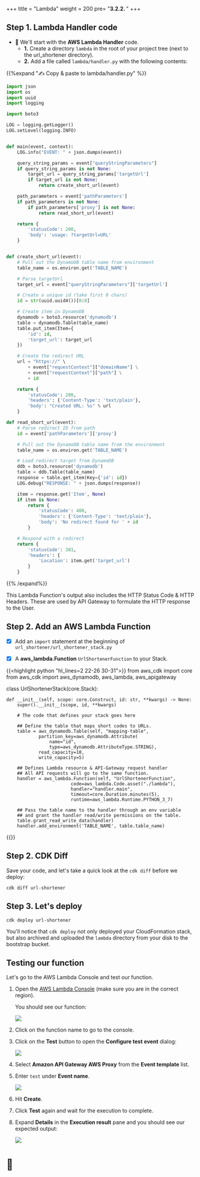 +++
title = "Lambda"
weight = 200
pre= "<b>3.2.2. </b>"
+++

## Step 1. Lambda Handler code

* 🎯 We'll start with the **AWS Lambda Handler** code.
    * **1.** Create a directory `lambda` in the root of your project tree (next to the url_shortener directory).
    * **2.** Add a file called `lambda/handler.py` with the following contents:

{{%expand "✍️ Copy & paste to lambda/handler.py" %}}
```python
import json
import os
import uuid
import logging

import boto3

LOG = logging.getLogger()
LOG.setLevel(logging.INFO)


def main(event, context):
    LOG.info("EVENT: " + json.dumps(event))

    query_string_params = event["queryStringParameters"]
    if query_string_params is not None:
        target_url = query_string_params['targetUrl']
        if target_url is not None:
            return create_short_url(event)

    path_parameters = event['pathParameters']
    if path_parameters is not None:
        if path_parameters['proxy'] is not None:
            return read_short_url(event)

    return {
        'statusCode': 200,
        'body': 'usage: ?targetUrl=URL'
    }


def create_short_url(event):
    # Pull out the DynamoDB table name from environment
    table_name = os.environ.get('TABLE_NAME')

    # Parse targetUrl
    target_url = event["queryStringParameters"]['targetUrl']

    # Create a unique id (take first 8 chars)
    id = str(uuid.uuid4())[0:8]

    # Create item in DynamoDB
    dynamodb = boto3.resource('dynamodb')
    table = dynamodb.Table(table_name)
    table.put_item(Item={
        'id': id,
        'target_url': target_url
    })

    # Create the redirect URL
    url = "https://" \
        + event["requestContext"]["domainName"] \
        + event["requestContext"]["path"] \
        + id

    return {
        'statusCode': 200,
        'headers': {'Content-Type': 'text/plain'},
        'body': "Created URL: %s" % url
    }

def read_short_url(event):
    # Parse redirect ID from path
    id = event['pathParameters']['proxy']

    # Pull out the DynamoDB table name from the environment
    table_name = os.environ.get('TABLE_NAME')

    # Load redirect target from DynamoDB
    ddb = boto3.resource('dynamodb')
    table = ddb.Table(table_name)
    response = table.get_item(Key={'id': id})
    LOG.debug("RESPONSE: " + json.dumps(response))

    item = response.get('Item', None)
    if item is None:
        return {
            'statusCode': 400,
            'headers': {'Content-Type': 'text/plain'},
            'body': 'No redirect found for ' + id
        }

    # Respond with a redirect
    return {
        'statusCode': 301,
        'headers': {
            'Location': item.get('target_url')
        }
    }
```
{{% /expand%}}

This Lambda Function's output also includes the HTTP Status Code &
HTTP Headers. These are used by API Gateway to formulate the HTTP response to the User.


## Step 2. Add an AWS Lambda Function

* [x] Add an `import` statement at the beginning of `url_shortener/url_shortener_stack.py`
* [x] A **aws_lambda.Function** `UrlShortenerFunction` to your Stack.


{{<highlight python "hl_lines=2 22-26 30-31">}}
from aws_cdk import core
from aws_cdk import aws_dynamodb, aws_lambda, aws_apigateway


class UrlShortenerStack(core.Stack):

    def __init__(self, scope: core.Construct, id: str, **kwargs) -> None:
        super().__init__(scope, id, **kwargs)

        # The code that defines your stack goes here
        
        ## Define the table that maps short codes to URLs.
        table = aws_dynamodb.Table(self, "mapping-table",
                partition_key=aws_dynamodb.Attribute(
                    name="id",
                    type=aws_dynamodb.AttributeType.STRING),
                read_capacity=10,
                write_capacity=5)
                
        ## Defines Lambda resource & API-Gateway request handler
        ## All API requests will go to the same function.
        handler = aws_lambda.Function(self, "UrlShortenerFunction",
                            code=aws_lambda.Code.asset("./lambda"),
                            handler="handler.main",
                            timeout=core.Duration.minutes(5),
                            runtime=aws_lambda.Runtime.PYTHON_3_7)

        ## Pass the table name to the handler through an env variable 
        ## and grant the handler read/write permissions on the table.
        table.grant_read_write_data(handler)
        handler.add_environment('TABLE_NAME', table.table_name)                            
{{</highlight>}}

## Step 2. CDK Diff

Save your code, and let's take a quick look at the `cdk diff` before we deploy:

```
cdk diff url-shortener
```


## Step 3. Let's deploy

```
cdk deploy url-shortener
```

You'll notice that `cdk deploy` not only deployed your CloudFormation stack, but also archived and uploaded the `lambda` directory from your disk to the bootstrap bucket.

## Testing our function

Let's go to the AWS Lambda Console and test our function.

1. Open the [AWS Lambda
   Console](https://console.aws.amazon.com/lambda/home#/functions) (make sure
   you are in the correct region).

    You should see our function:

    ![](./lambda-1.png)

2. Click on the function name to go to the console.

3. Click on the __Test__ button to open the __Configure test event__ dialog:

    ![](./lambda-2.png)

4. Select __Amazon API Gateway AWS Proxy__ from the __Event template__ list.

5. Enter `test` under __Event name__.

    ![](./lambda-3.png)

6. Hit __Create__.

7. Click __Test__ again and wait for the execution to complete.

8. Expand __Details__ in the __Execution result__ pane and you should see our expected output:

    ![](./lambda-4.png)

# 👏
